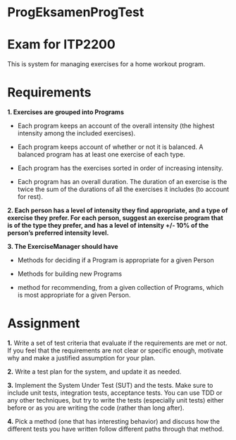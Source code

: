 # ProgEksamenProgTest
# Exam for ITP2200
This is system for managing exercises for a home workout program. 
# Requirements

**1. Exercises are grouped into Programs**

- Each program keeps an account of the overall intensity (the highest intensity
among the included exercises).

- Each program keeps account of whether or not it is balanced. A balanced
program has at least one exercise of each type.

-  Each program has the exercises sorted in order of increasing intensity. 

-  Each program has an overall duration. The duration of an exercise is the twice
the sum of the durations of all the exercises it includes (to account for rest).


**2. Each person has a level of intensity they find appropriate, and a type of exercise they
prefer. For each person, suggest an exercise program that is of the type they prefer,
and has a level of intensity +/- 10% of the person’s preferred intensity level.**

**3. The ExerciseManager should have**

-  Methods for deciding if a Program is appropriate for a given Person

-  Methods for building new Programs

- method for recommending, from a given collection of Programs, which is
most appropriate for a given Person. 

# Assignment

**1.** 
Write a set of test criteria that evaluate if the requirements are met or not. If you feel
that the requirements are not clear or specific enough, motivate why and make a
justified assumption for your plan.

**2.** 
Write a test plan for the system, and update it as needed.

**3.**
Implement the System Under Test (SUT) and the tests. Make sure to include unit
tests, integration tests, acceptance tests. You can use TDD or any other techniques,
but try to write the tests (especially unit tests) either before or as you are writing the
code (rather than long after). 

**4.**
Pick a method (one that has interesting behavior) and discuss how the different tests
you have written follow different paths through that method. 
